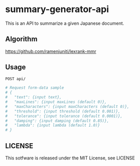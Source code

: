 # summary-generator-api
This is an API to summarize a given Japanese document.

## Algorithm

https://github.com/ramenjuniti/lexrank-mmr

## Usage

```bash
POST api/

# Request form-data sample 
# {
#	"text": {input text},
#   "maxLines": {input maxLines (default 0)},
#   "maxCharacters": {input maxCharacters (default 0)},
#   "threshold": {input threshold (default 0.001)},
#   "tolerance": {input tolerance (default 0.0001)},
#   "damping": {input damping (default 0.85)},
#   "lambda": {input lambda (default 1.0)}
# }
```

## LICENSE
This sotfware is released under the MIT License, see LICENSE